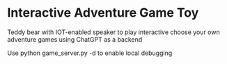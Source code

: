 
# Interactive Adventure Game Toy

Teddy bear with IOT-enabled speaker to play interactive choose your own adventure games
using ChatGPT as a backend

Use python game_server.py -d to enable local debugging
